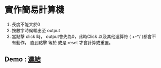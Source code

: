 # 實作簡易計算機
1. 長度不能大於0
2. 按數字時候輸出至 output
3. 當點擊 click 時， output會先為0，此時Click 以及其他運算符 ( +-*/ )都會不有動作，
直到點擊 等於 或是 reset 才會計算或重置。

## Demo : [連結](https://absinthesung.github.io/Calculator_Vue3/)